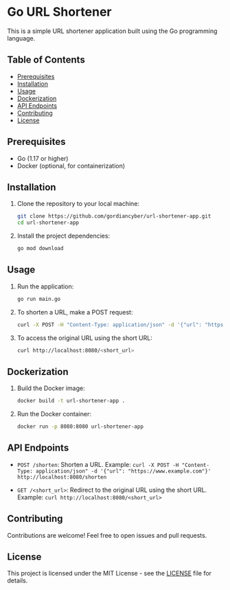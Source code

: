 # Go URL Shortener

This is a simple URL shortener application built using the Go programming language.

## Table of Contents

- [Prerequisites](#prerequisites)
- [Installation](#installation)
- [Usage](#usage)
- [Dockerization](#dockerization)
- [API Endpoints](#api-endpoints)
- [Contributing](#contributing)
- [License](#license)

## Prerequisites

- Go (1.17 or higher)
- Docker (optional, for containerization)

## Installation

1. Clone the repository to your local machine:

    ```bash
    git clone https://github.com/gordiancyber/url-shortener-app.git
    cd url-shortener-app
    ```

2. Install the project dependencies:

    ```bash
    go mod download
    ```

## Usage

1. Run the application:

    ```bash
    go run main.go
    ```

2. To shorten a URL, make a POST request:

    ```bash
    curl -X POST -H "Content-Type: application/json" -d '{"url": "https://www.example.com"}' http://localhost:8080/shorten
    ```

3. To access the original URL using the short URL:

    ```bash
    curl http://localhost:8080/<short_url>
    ```

## Dockerization

1. Build the Docker image:

    ```bash
    docker build -t url-shortener-app .
    ```

2. Run the Docker container:

    ```bash
    docker run -p 8080:8080 url-shortener-app
    ```

## API Endpoints

- `POST /shorten`: Shorten a URL.
  Example: `curl -X POST -H "Content-Type: application/json" -d '{"url": "https://www.example.com"}' http://localhost:8080/shorten`

- `GET /<short_url>`: Redirect to the original URL using the short URL.
  Example: `curl http://localhost:8080/<short_url>`

## Contributing

Contributions are welcome! Feel free to open issues and pull requests.

## License

This project is licensed under the MIT License - see the [LICENSE](LICENSE) file for details.

